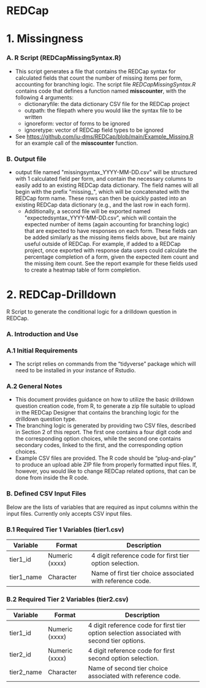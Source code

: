# REDCap

# 1. Missingness
### A. R Script (REDCapMissingSyntax.R)
  * This script generates a file that contains the REDCap syntax for calculated fields that count the number of missing items per form, accounting for branching logic. The script file <i>REDCapMissingSyntax.R</i> contains code that defines a function named **misscounter**, with the following 4 arguments:
    * dictionaryfile: the data dictionary CSV file for the REDCap project 
    * outpath: the filepath where you would like the syntax file to be written
    * ignoreform: vector of forms to be ignored
    * ignoretype: vector of REDCap field types to be ignored
  * See https://github.com/iu-dms/REDCap/blob/main/Example_Missing.R for an example call of the **misscounter** function.

### B. Output file
   * output file named "missingsyntax_YYYY-MM-DD.csv" will be structured with 1 calculated field per form, and contain the necessary columns to easily add to an existing REDCap data dictionary. The field names will all begin with the prefix "missing_", which will be concatenated with the REDCap form name. These rows can then be quickly pasted into an existing REDCap data dictionary (e.g., and the last row in each form).
      *	Additionally, a second file will be exported named "expectedsyntax_YYYY-MM-DD.csv", which will contain the expected number of items (again accounting for branching logic) that are expected to have responses on each form. These fields can be added similarly as the missing items fields above, but are mainly useful outside of REDCap. For example, if added to a REDCap project, once exported with response data users could calculate the percentage completion of a form, given the expected item count and the missing item count. See the report example for these fields used to create a heatmap table of form completion.

# 2. REDCap-Drilldown
R Script to generate the conditional logic for a drilldown question in REDCap.

### A.	Introduction and Use 
### A.1	Initial Requirements
*	The script relies on commands from the “tidyverse” package which will need to be installed in your instance of Rstudio.

### A.2	General Notes
*	This document provides guidance on how to utilize the basic drilldown question creation code, from R, to generate a zip file suitable to upload in the REDCap Designer that contains the branching logic for the drilldown question type.
*	The branching logic is generated by providing two CSV files, described in Section 2 of this report. The first one contains a four digit code and the corresponding option choices, while the second one contains secondary codes, linked to the first, and the corresponding option choices.
*	Example CSV files are provided. The R code should be “plug-and-play” to produce an upload able ZIP file from properly formatted input files. If, however, you would like to change REDCap related options, that can be done from inside the R code. 

### B.	Defined CSV Input Files
Below are the lists of variables that are required as input columns within the input files. Currently only accepts CSV input files.

### B.1	Required Tier 1 Variables (tier1.csv)
Variable	| Format	| Description
----------|---------|------------
tier1_id	|Numeric (xxxx)	|4 digit reference code for first tier option selection.
tier1_name	|Character	|Name of first tier choice associated with reference code.

### B.2	Required Tier 2 Variables (tier2.csv)
Variable	| Format	| Description
----------|---------|------------
tier1_id	|Numeric (xxxx)	|4 digit reference code for first tier option selection associated with second tier options.
tier2_id	|Numeric (xxxx)	|4 digit reference code for first second option selection.
tier2_name	|Character	|Name of second tier choice associated with reference code.


